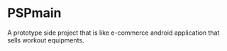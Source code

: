 # PSPmain
A prototype side project that is like e-commerce android application that sells workout equipments.
